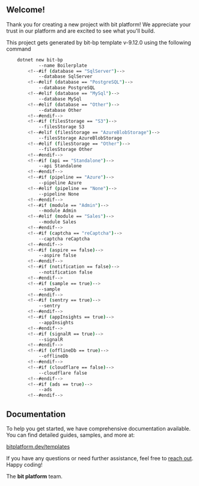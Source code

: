 ## Welcome!

Thank you for creating a new project with bit platform! We appreciate your trust in our platform and are excited to see what you'll build.

This project gets generated by bit-bp template v-9.12.0 using the following command
```bash
    dotnet new bit-bp
            --name Boilerplate
        <!--#if (database == "SqlServer")-->
            --database SqlServer
        <!--#elif (database == "PostgreSQL")-->
            --database PostgreSQL
        <!--#elif (database == "MySql")-->
            --database MySql
        <!--#elif (database == "Other")-->
            --database Other
        <!--#endif-->
        <!--#if (filesStorage == "S3")-->
            --filesStorage S3
        <!--#elif (filesStorage == "AzureBlobStorage")-->
            --filesStorage AzureBlobStorage
        <!--#elif (filesStorage == "Other")-->
            --filesStorage Other
        <!--#endif-->
        <!--#if (api == "Standalone")-->
            --api Standalone
        <!--#endif-->
        <!--#if (pipeline == "Azure")-->
            --pipeline Azure
        <!--#elif (pipeline == "None")-->
            --pipeline None
        <!--#endif-->
        <!--#if (module == "Admin")-->
            --module Admin
        <!--#elif (module == "Sales")-->
            --module Sales
        <!--#endif-->
        <!--#if (captcha == "reCaptcha")-->
            --captcha reCaptcha
        <!--#endif-->
        <!--#if (aspire == false)-->
            --aspire false
        <!--#endif-->
        <!--#if (notification == false)-->
            --notification false
        <!--#endif-->
        <!--#if (sample == true)-->
            --sample
        <!--#endif-->
        <!--#if (sentry == true)-->
            --sentry
        <!--#endif-->
        <!--#if (appInsights == true)-->
            --appInsights
        <!--#endif-->
        <!--#if (signalR == true)-->
            --signalR
        <!--#endif-->
        <!--#if (offlineDb == true)-->
            --offlineDb
        <!--#endif-->
        <!--#if (cloudflare == false)-->
            --cloudflare false
        <!--#endif-->
        <!--#if (ads == true)-->
            --ads
        <!--#endif-->
```

## Documentation

To help you get started, we have comprehensive documentation available. You can find detailed guides, samples, and more at:

[bitplatform.dev/templates](https://bitplatform.dev/templates/overview)

If you have any questions or need further assistance, feel free to [reach out](https://github.com/bitfoundation/bitplatform/issues/new/choose). Happy coding!

The **bit platform** team.